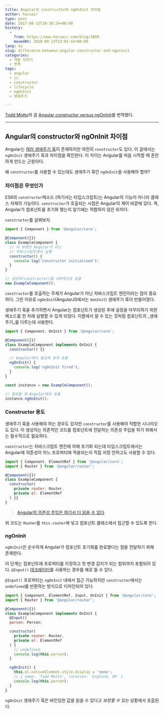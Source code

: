 ```yaml
---
title: Angular의 constructor와 ngOnInit 차이점
author: haruair
type: post
date: 2017-08-15T10:38:24+00:00
history:
  - 
    from: https://www.haruair.com/blog/3989
    movedAt: 2018-09-13T22:02:42+00:00
lang: ko
slug: difference-between-angular-constructor-and-ngoninit
categories:
  - 개발 이야기
  - 번역
tags:
  - angular
  - js
  - constructor
  - lifecycle
  - ngOnInit
  - 생애주기

---
```

[Todd Motto][1]의 글 [Angular constructor versus ngOnInit][2]를 번역했다.

* * *

## Angular의 constructor와 ngOnInit 차이점

Angular는 [여러 생애주기 훅][3]이 존재하지만 여전히 `constructor`도 있다. 이 글에서는 `ngOnInit` 생애주기 훅과 차이점을 확인한다. 이 차이는 Angular를 처음 시작할 때 혼란하게 만드는 근원이다.

왜 `constructor`를 사용할 수 있는데도 생애주기 훅인 `ngOnInit`을 사용해야 할까?

### 차이점은 무엇인가

ES6의 `constructor`메소드 (여기서는 타입스크립트)는 Angular의 기능이 아니라 클래스 자체의 기능이다. `constructor`가 호출되는 시점은 Angular의 제어 바깥에 있다. 즉, Angular가 컴포넌트를 초기화 했는지 알기에는 적합하지 않은 위치다.

`constructor`를 살펴보자.

```js
import { Component } from '@angular/core';

@Component({})
class ExampleComponent {
  // 이 부분은 Angular가 아닌
  // 자바스크립트에서 실행
  constructor() {
    console.log('Constructor initialised');
  }
}

// 생성자(constructor)를 내부적으로 호출
new ExampleComponent();
```

`constructor`를 호출하는 주체가 Angular가 아닌 자바스크립트 엔진이라는 점이 중요하다. 그런 이유로 `ngOnInit`(AngularJS에서는 `$onInit`) 생애주기 훅이 만들어졌다.

생애주기 훅을 추가하면서 Angular는 컴포넌트가 생성된 후에 설정을 마무리하기 위한 메소드를 한 차례 실행할 수 있게 되었다. 이름에서 알 수 있는 것처럼 컴포넌트의 _생애주기_를 다루는데 사용한다.

```js
import { Component, OnInit } from '@angular/core';

@Component({})
class ExampleComponent implements OnInit {
  constructor() {}

  // Angular에서 필요에 맞게 호출
  ngOnInit() {
    console.log('ngOnInit fired');
  }
}

const instance = new ExampleComponent();

// 필요할 때 Angular에서 호출
instance.ngOnInit();
```

### Constructor 용도

생애주기 훅을 사용해야 하는 경우도 있지만 `constructor`를 사용해야 적합한 시나리오도 있다. 이 생성자는 의존적인 코드를 컴포넌트에 전달하는 의존성 주입을 하기 위해서는 필수적으로 필요하다.

`constructor`는 자바스크립트 엔진에 의해 초기화 되는데 타입스크립트에서는 Angular에 의존성이 어느 프로퍼티에 적용되는지 직접 지정 안하고도 사용할 수 있다.

```js
import { Component, ElementRef } from '@angular/core';
import { Router } from '@angular/router';

@Component({})
class ExampleComponent {
  constructor(
    private router: Router,
    private el: ElementRef
  ) {}
}
```

> [Angular의 의존성 주입은 여기서 더 읽을 수 있다][4]. 

위 코드는 `Router`를 `this.router`에 넣고 컴포넌트 클래스에서 접근할 수 있도록 한다.

### ngOnInit

`ngOnInit`은 순수하게 Angular가 컴포넌트 초기화를 완료했다는 점을 전달하기 위해 존재한다.

이 단계는 컴포넌트에 프로퍼티를 지정하고 첫 변경 감지가 되는 범위까지 포함되어 있다. `@Input()` [데코레이터][5]를 사용하는 경우를 예로 들 수 있다.

`@Input()` 프로퍼티는 `ngOnInit` 내에서 접근 가능하지만 `constructor`에서는 `undefined`를 반환하는 방식으로 디자인되어 있다.

```js
import { Component, ElementRef, Input, OnInit } from '@angular/core';
import { Router } from '@angular/router';

@Component({})
class ExampleComponent implements OnInit {
  @Input()
  person: Person;

  constructor(
    private router: Router,
    private el: ElementRef
  ) {
    // undefined
    console.log(this.person);
  }

  ngOnInit() {
    this.el.nativeElement.style.display = 'none';
    // { name: 'Todd Motto', location: 'England, UK' }
    console.log(this.person);
  }
}
```

`ngOnInit` 생애주기 훅은 바인딩한 값을 읽을 수 있다고 _보장할 수 있는_ 상황에서 호출된다.

 [1]: https://twitter.com/toddmotto
 [2]: https://toddmotto.com/angular-constructor-ngoninit-lifecycle-hook
 [3]: https://angular.io/docs/ts/latest/guide/lifecycle-hooks.html
 [4]: https://toddmotto.com/angular-dependency-injection
 [5]: https://toddmotto.com/angular-decorators